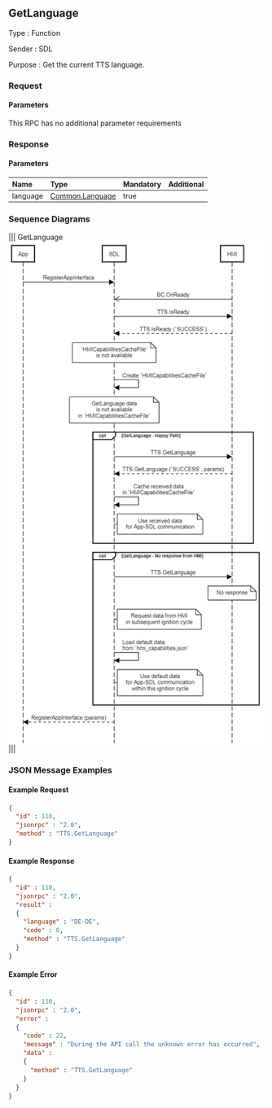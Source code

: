 ## GetLanguage

Type
: Function

Sender
: SDL

Purpose
: Get the current <span title="Text To Speech">TTS</span> language.

### Request

#### Parameters

This RPC has no additional parameter requirements

### Response

#### Parameters

|Name|Type|Mandatory|Additional|
|:---|:---|:--------|:---------|
|language|[Common.Language](../../common/enums/#language)|true||

### Sequence Diagrams

|||
GetLanguage
![GetLanguage](./assets/GetLanguage.png)
|||

### JSON Message Examples

#### Example Request

```json
{
  "id" : 110,
  "jsonrpc" : "2.0",
  "method" : "TTS.GetLanguage"
}
```

#### Example Response

```json
{
  "id" : 110,
  "jsonrpc" : "2.0",
  "result" :
  {
    "language" : "DE-DE",
    "code" : 0,
    "method" : "TTS.GetLanguage"
  }
}
```

#### Example Error

```json
{
  "id" : 110,
  "jsonrpc" : "2.0",
  "error" :
  {
    "code" : 22,
    "message" : "During the API call the unknown error has occurred",
    "data" :
    {
      "method" : "TTS.GetLanguage"
    }
  }
}
```
